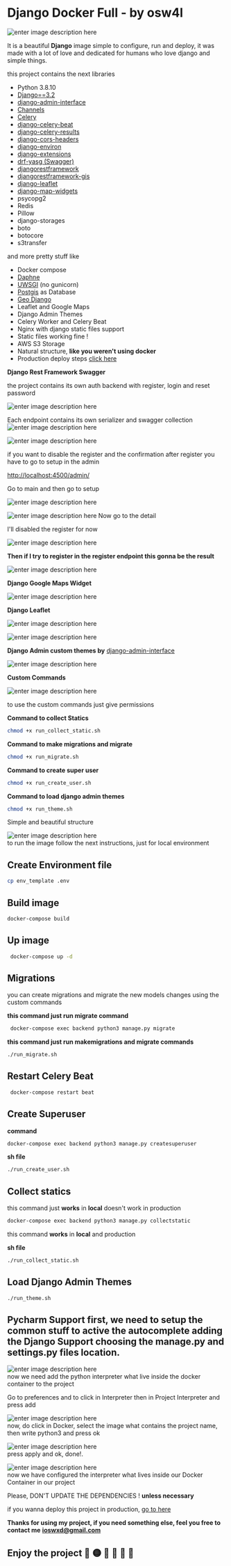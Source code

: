   
# Django Docker Full - by osw4l

![enter image description here](https://i.imgur.com/rsEw4yc.png)

It is a beautiful **Django** image simple to configure, run and deploy, it was made with a lot of love and dedicated for humans who love django and simple things.

this project contains the next libraries

 -  Python 3.8.10 
 - [Django==3.2](https://docs.djangoproject.com/en/4.0/releases/3.2/)    
 - [django-admin-interface](https://github.com/fabiocaccamo/django-admin-interface)    
 - [Channels](https://channels.readthedocs.io/en/stable/)    
 - [Celery](https://docs.celeryproject.org/en/stable/django/first-steps-with-django.html)    
 - [django-celery-beat](https://django-celery-beat.readthedocs.io/en/latest/)    
 - [django-celery-results](https://github.com/celery/django-celery-results)    
 - [django-cors-headers](https://github.com/adamchainz/django-cors-headers)    
 - [django-environ](https://django-environ.readthedocs.io/en/latest/)    
 - [django-extensions](https://github.com/django-extensions/django-extensions)    
 - [drf-yasg (Swagger)](https://github.com/axnsan12/drf-yasg)  
 - [djangorestframework](https://www.django-rest-framework.org/)    
 - [djangorestframework-gis](https://github.com/openwisp/django-rest-framework-gis)    
 - [django-leaflet](https://github.com/makinacorpus/django-leaflet)    
 - [django-map-widgets](https://github.com/erdem/django-map-widgets)    
 - psycopg2    
 - Redis    
 - Pillow    
 - django-storages    
 - boto    
 - botocore    
 - s3transfer    
     
and more pretty stuff like    
 - Docker compose    
 - [Daphne](https://docs.djangoproject.com/en/3.2/howto/deployment/asgi/daphne/)  
 - [UWSGI](https://uwsgi-docs.readthedocs.io/en/latest/) (no gunicorn)  
 - [Postgis](https://postgis.net/) as Database  
 - [Geo Django](https://docs.djangoproject.com/en/3.2/ref/contrib/gis/)    
 - Leaflet and Google Maps    
 - Django Admin Themes
 - Celery Worker and Celery Beat    
 - Nginx with django static files support    
 - Static files working fine !    
 - AWS S3 Storage    
 - Natural structure, **like you weren't using docker**    
- Production deploy steps [click here](https://gist.github.com/osw4l/cbfbfb3f7a7f42ab31fa5083b358f316)    

**Django Rest Framework Swagger**

the project contains its own auth backend with register, login and reset password

![enter image description here](https://i.imgur.com/n2o2Fqo.png)

Each endpoint contains its own serializer and swagger collection
![enter image description here](https://i.imgur.com/Ynqm69w.png)

![enter image description here](https://i.imgur.com/BlnGLVU.png)

if you want to disable the register and the confirmation after register you have to go to setup in the admin

[http://localhost:4500/admin/](http://localhost:4500/admin/)

Go to main and then go to setup

![enter image description here](https://i.imgur.com/Q70P0FB.png)

![enter image description here](https://i.imgur.com/qbgi0dK.png)
Now go to the detail

I'll disabled the register for now

![enter image description here](https://i.imgur.com/WQo5C4v.png)

**Then if I try to register in the register endpoint this gonna be the result**

![enter image description here](https://i.imgur.com/1H8Zxum.png)

**Django Google Maps Widget**

![enter image description here](https://cloud.githubusercontent.com/assets/1518272/26807500/ad0af4ea-4a4e-11e7-87d6-632f39e438f7.gif)

**Django Leaflet**

![enter image description here](https://camo.githubusercontent.com/4744043b6b90dbac1d548f4bc4fea4b82d2859867334a85b44ff119b42f905b0/68747470733a2f2f662e636c6f75642e6769746875622e636f6d2f6173736574732f3534363639322f313034383833362f37386236616439342d313039342d313165332d383664382d6333653838363236613331642e706e67)

![enter image description here](https://fle.github.io/images/012-admin-widget.png)

**Django Admin custom themes by** [django-admin-interface](https://github.com/fabiocaccamo/django-admin-interface)    

![enter image description here](https://user-images.githubusercontent.com/1035294/35631521-64b0cab8-06a4-11e8-8f57-c04fdfbb7e8b.gif)


**Custom Commands**

![enter image description here](https://i.imgur.com/yHCPCTv.png)
 
 to use the custom commands just give permissions
 
 **Command to collect Statics**
```bash
chmod +x run_collect_static.sh
```

 **Command to make migrations and migrate**
```bash
chmod +x run_migrate.sh
```

 **Command to create super user**
 
```bash
chmod +x run_create_user.sh
```

 **Command to load django admin themes**
 
```bash
chmod +x run_theme.sh
```

Simple and beautiful structure

![enter image description here](https://i.imgur.com/rjlx88Y.png)    
to run  the image follow the next instructions, just for local environment    

## Create Environment file
```bash
cp env_template .env
```
## Build image
 
```bash
docker-compose build
```
## Up image
```bash
 docker-compose up -d
```
## Migrations

you can create migrations and migrate the new models changes using the custom commands

**this command just run migrate command**
```bash
 docker-compose exec backend python3 manage.py migrate
```

**this command just run makemigrations and migrate commands**
```bash
./run_migrate.sh
```

## Restart Celery Beat
```bash
 docker-compose restart beat
``` 
## Create Superuser 

 **command**
```bash
docker-compose exec backend python3 manage.py createsuperuser
```

**sh file**
```bash
./run_create_user.sh
```

## Collect statics

this command just **works** in **local** doesn't work in production
```bash
docker-compose exec backend python3 manage.py collectstatic    
```

this command **works** in **local** and production

**sh file**
```bash
./run_collect_static.sh
```

## Load Django Admin Themes

```bash
./run_theme.sh
```

## Pycharm Support first, we need to setup the common stuff to active the autocomplete adding the Django Support choosing the manage.py and settings.py files location.
    
![enter image description here](https://i.imgur.com/yxaLtUc.png)    
 now we need add the python interpreter what live inside the docker container to the project    
    
Go to preferences and to click in Interpreter then in Project Interpreter and press add    
    
![enter image description here](https://i.imgur.com/DwKsssx.png)    
 now, do click in Docker, select the image what contains the project name, then write python3 and press ok    
    
![enter image description here](https://i.imgur.com/pI86DZb.png)    
 press apply and ok, done!.    
    
![enter image description here](https://i.imgur.com/lmpULSQ.png)    
 now we have configured the interpreter what lives inside our Docker Container in our project    
    
Please, DON'T UPDATE THE DEPENDENCIES ! **unless necessary**    

 if you wanna deploy this project in production, [go to here](https://gist.github.com/osw4l/cbfbfb3f7a7f42ab31fa5083b358f316)    
    
**Thanks for using my project, if you need something else, feel you free to contact me** **ioswxd@gmail.com**

## Enjoy the project 🥳 🟡 🔵 💛 💙 💟
